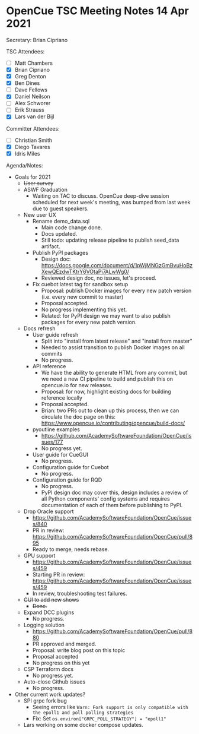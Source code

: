 # OpenCue TSC Meeting Notes 14 Apr 2021

Secretary: Brian Cipriano

TSC Attendees:

* [ ] Matt Chambers
* [x] Brian Cipriano
* [x] Greg Denton
* [x] Ben Dines
* [ ] Dave Fellows
* [x] Daniel Neilson
* [ ] Alex Schworer
* [ ] Erik Strauss
* [x] Lars van der Bijl

Committer Attendees:

* [ ] Christian Smith
* [x] Diego Tavares
* [x] Idris Miles

Agenda/Notes:

* Goals for 2021
    * ~~User survey~~
    * ASWF Graduation
        * Waiting on TAC to discuss. OpenCue deep-dive session scheduled for next week's meeting,
          was bumped from last week due to guest speakers.
    * New user UX
        * Rename demo_data.sql
            * Main code change done.
            * Docs updated.
            * Still todo: updating release pipeline to publish seed_data artifact.
        * Publish PyPI packages
            * Design
              doc: https://docs.google.com/document/d/1pWjMNGzGmBvuHoBzXewQEzdwTKtrY6VOtaPi7ALwWg0/
            * Reviewed design doc, no issues, let's proceed.
        * Fix cuebot:latest tag for sandbox setup
            * Proposal: publish Docker images for every new patch version (i.e. every new commit to
              master)
            * Proposal accepted.
            * No progress implementing this yet.
            * Related: for PyPI design we may want to also publish packages for every new patch
              version.
    * Docs refresh
        * User guide refresh
            * Split into "install from latest release" and "install from master"
            * Needed to assist transition to publish Docker images on all commits
            * No progress.
        * API reference
            * We have the ability to generate HTML from any commit, but we need a new CI pipeline to
              build and publish this on opencue.io for new releases.
            * Proposal: for now, highlight existing docs for building reference locally
            * Proposal accepted.
            * Brian: two PRs out to clean up this process, then we can circulate the doc page on
              this: https://www.opencue.io/contributing/opencue/build-docs/
        * pyoutline examples
            * https://github.com/AcademySoftwareFoundation/OpenCue/issues/177
            * No progress yet.
        * User guide for CueGUI
            * No progress.
        * Configuration guide for Cuebot
            * No progress.
        * Configuration guide for RQD
            * No progress.
            * PyPI design doc may cover this, design includes a review of all Python components'
              config systems and requires documentation of each of them before publishing to PyPI.
    * Drop Oracle support
        * https://github.com/AcademySoftwareFoundation/OpenCue/issues/840
        * PR in review: https://github.com/AcademySoftwareFoundation/OpenCue/pull/895
        * Ready to merge, needs rebase.
    * GPU support
        * https://github.com/AcademySoftwareFoundation/OpenCue/issues/459
        * Starting PR in review: https://github.com/AcademySoftwareFoundation/OpenCue/issues/459
        * In review, troubleshooting test failures.
    * ~~GUI to add new shows~~
        * ~~Done.~~
    * Expand DCC plugins
        * No progress.
    * Logging solution
        * https://github.com/AcademySoftwareFoundation/OpenCue/pull/880
        * PR approved and merged.
        * Proposal: write blog post on this topic
        * Proposal accepted
        * No progress on this yet
    * CSP Terraform docs
        * No progress yet.
    * Auto-close Github issues
        * No progress.
* Other current work updates?
    * SPI grpc fork bug
        * Seeing errors
          like `Warn: Fork support is only compatible with the epoll1 and poll polling strategies`
        * Fix: Set `os.environ["GRPC_POLL_STRATEGY"] = "epoll1"`
    * Lars working on some docker compose updates.
